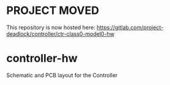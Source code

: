 # PROJECT MOVED

This repository is now hosted here: https://gitlab.com/project-deadlock/controller/ctr-class0-model0-hw

# controller-hw
Schematic and PCB layout for the Controller
